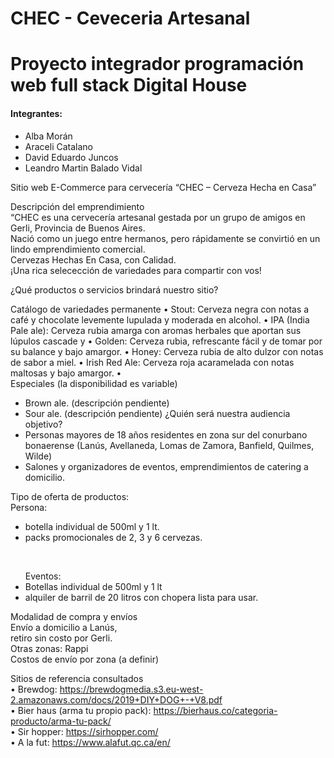 ﻿# CHEC - Ceveceria Artesanal #
<h1>Proyecto integrador programación web full stack Digital House</h1>
<h4>Integrantes:</h4>
<ul>
  <li>Alba Morán</li>
  <li>Araceli Catalano</li>
  <li>David Eduardo Juncos</li>
  <li>Leandro Martin Balado Vidal</li>
</ul>

Sitio web E-Commerce para cervecería 
“CHEC – Cerveza Hecha en Casa”
<p>Descripción del emprendimiento <br>
“CHEC es una cervecería artesanal gestada por un grupo de amigos en Gerli, Provincia de Buenos Aires.<br> 
Nació como un juego entre hermanos, pero rápidamente se convirtió en un lindo emprendimiento comercial.<br>
Cervezas Hechas En Casa, con Calidad.<br> 
¡Una rica selecección de variedades para compartir con vos!</p>
¿Qué productos o servicios brindará nuestro sitio? 

Catálogo de variedades permanente
•	Stout: Cerveza negra con notas a café y chocolate levemente lupulada y moderada en alcohol.
•	IPA (India Pale ale): Cerveza rubia amarga con aromas herbales que aportan sus lúpulos cascade y 
•	Golden: Cerveza rubia, refrescante fácil y de tomar por su balance y bajo amargor.
•	Honey: Cerveza rubia de alto dulzor con notas de sabor a miel. 
•	Irish Red Ale: Cerveza roja acaramelada con notas maltosas y bajo amargor.
•	
Especiales (la disponibilidad es variable) 
-	Brown ale. (descripción pendiente)
-	Sour ale.  (descripción pendiente)
¿Quién será nuestra audiencia objetivo? 
-	Personas mayores de 18 años residentes en zona sur del conurbano bonaerense (Lanús, Avellaneda, Lomas de Zamora, Banfield, Quilmes, Wilde)
-	Salones y organizadores de eventos, emprendimientos de catering a domicilio.

Tipo de oferta de productos:<br>
Persona: <br>
<ul>
  <li>botella individual de 500ml y 1 lt. </li>
  <li>packs promocionales de 2, 3 y 6 cervezas. </li>
</ul>
<br>


<ul>Eventos: 
  <li>Botellas individual de 500ml y 1 lt</li>
  <li> alquiler de barril de 20 litros con chopera lista para usar.</li>
</ul>

Modalidad de compra y envíos<br>
Envío a domicilio a Lanús,<br>
retiro sin costo por Gerli. <br>
Otras zonas: Rappi<br>
Costos de envío por zona (a definir)<br>

Sitios de referencia consultados<br>
•	Brewdog: https://brewdogmedia.s3.eu-west-2.amazonaws.com/docs/2019+DIY+DOG+-+V8.pdf <br>
•	Bier haus (arma tu propio pack): https://bierhaus.co/categoria-producto/arma-tu-pack/ <br>
•	Sir hopper: https://sirhopper.com/ <br>
• A la fut: https://www.alafut.qc.ca/en/

